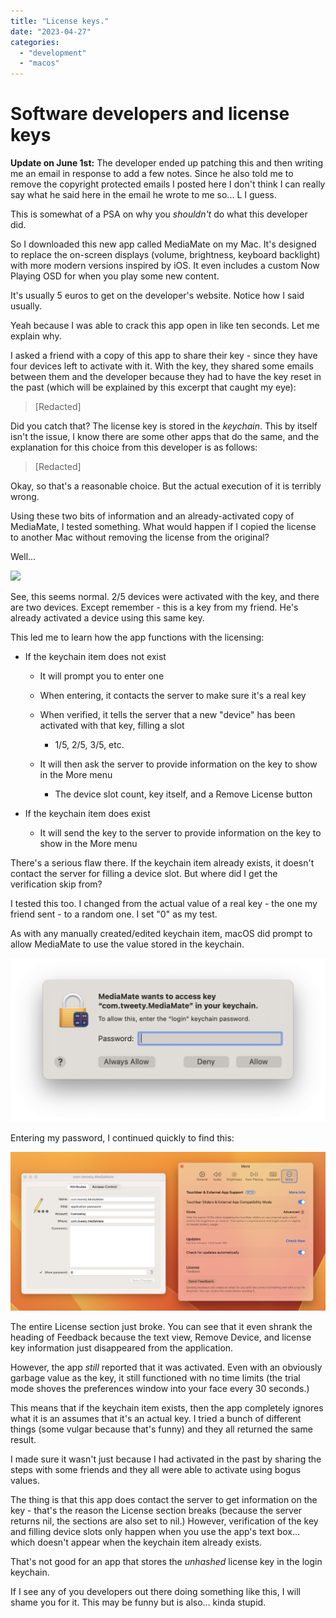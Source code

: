 ```yaml
---
title: "License keys."
date: "2023-04-27"
categories: 
  - "development"
  - "macos"
---
```


# Software developers and license keys

**Update on June 1st:** The developer ended up patching this and then writing me an email in response to add a few notes. Since he also told me to remove the copyright protected emails I posted here I don't think I can really say what he said here in the email he wrote to me so... L I guess.

This is somewhat of a PSA on why you _shouldn't_ do what this developer did.

So I downloaded this new app called MediaMate on my Mac. It's designed to replace the on-screen displays (volume, brightness, keyboard backlight) with more modern versions inspired by iOS. It even includes a custom Now Playing OSD for when you play some new content.

It's usually 5 euros to get on the developer's website. Notice how I said usually.

Yeah because I was able to crack this app open in like ten seconds. Let me explain why.

I asked a friend with a copy of this app to share their key - since they have four devices left to activate with it. With the key, they shared some emails between them and the developer because they had to have the key reset in the past (which will be explained by this excerpt that caught my eye):

> \[Redacted\]

Did you catch that? The license key is stored in the _keychain_. This by itself isn't the issue, I know there are some other apps that do the same, and the explanation for this choice from this developer is as follows:

> \[Redacted\]

Okay, so that's a reasonable choice. But the actual execution of it is terribly wrong.

Using these two bits of information and an already-activated copy of MediaMate, I tested something. What would happen if I copied the license to another Mac without removing the license from the original?

Well...

![](../../../images/2023/04/04-27-license-keys-1.png)

See, this seems normal. 2/5 devices were activated with the key, and there are two devices. Except remember - this is a key from my friend. He's already activated a device using this same key.

This led me to learn how the app functions with the licensing:

- If the keychain item does not exist
    - It will prompt you to enter one
    
    - When entering, it contacts the server to make sure it's a real key
    
    - When verified, it tells the server that a new "device" has been activated with that key, filling a slot
        - 1/5, 2/5, 3/5, etc.
    
    - It will then ask the server to provide information on the key to show in the More menu
        - The device slot count, key itself, and a Remove License button

- If the keychain item does exist
    - It will send the key to the server to provide information on the key to show in the More menu

There's a serious flaw there. If the keychain item already exists, it doesn't contact the server for filling a device slot. But where did I get the verification skip from?

I tested this too. I changed from the actual value of a real key - the one my friend sent - to a random one. I set "0" as my test.

As with any manually created/edited keychain item, macOS did prompt to allow MediaMate to use the value stored in the keychain.

![](../../../images/2023/04/04-27-license-keys-2.png)

Entering my password, I continued quickly to find this:

![](../../../images/2023/04/04-27-license-keys-3.png)

The entire License section just broke. You can see that it even shrank the heading of Feedback because the text view, Remove Device, and license key information just disappeared from the application.

However, the app _still_ reported that it was activated. Even with an obviously garbage value as the key, it still functioned with no time limits (the trial mode shoves the preferences window into your face every 30 seconds.)

This means that if the keychain item exists, then the app completely ignores what it is an assumes that it's an actual key. I tried a bunch of different things (some vulgar because that's funny) and they all returned the same result.

I made sure it wasn't just because I had activated in the past by sharing the steps with some friends and they all were able to activate using bogus values.

The thing is that this app does contact the server to get information on the key - that's the reason the License section breaks (because the server returns nil, the sections are also set to nil.) However, verification of the key and filling device slots only happen when you use the app's text box... which doesn't appear when the keychain item already exists.

That's not good for an app that stores the _unhashed_ license key in the login keychain.

If I see any of you developers out there doing something like this, I will shame you for it. This may be funny but is also... kinda stupid.
